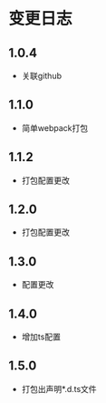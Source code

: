 # 变更日志

## 1.0.4 

- 关联github

## 1.1.0 

- 简单webpack打包

## 1.1.2 

- 打包配置更改

## 1.2.0

- 打包配置更改

## 1.3.0

- 配置更改

## 1.4.0

- 增加ts配置

## 1.5.0

- 打包出声明*.d.ts文件